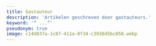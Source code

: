 ```yaml
---
title: Gastauteur
description: 'Artikelen geschreven door gastauteurs.'
keyword: '“ ...”'
pseudonym: true
image: c14d837a-1c87-411a-8f34-c3916d5bc858.webp
---
```

